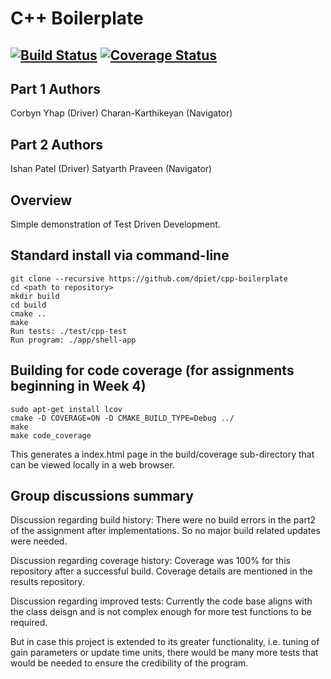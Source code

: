 # C++ Boilerplate
[![Build Status](https://travis-ci.org/Ip-umd/cpp-boilerplate.svg?branch=master)](https://travis-ci.org/Ip-umd/cpp-boilerplate)
[![Coverage Status](https://coveralls.io/repos/github/Ip-umd/cpp-boilerplate/badge.svg?branch=master)](https://coveralls.io/github/Ip-umd/cpp-boilerplate?branch=master)
---

## Part 1 Authors
Corbyn Yhap (Driver)
Charan-Karthikeyan (Navigator)

## Part 2 Authors
Ishan Patel (Driver)
Satyarth Praveen (Navigator)

## Overview

Simple demonstration of Test Driven Development.

## Standard install via command-line
```
git clone --recursive https://github.com/dpiet/cpp-boilerplate
cd <path to repository>
mkdir build
cd build
cmake ..
make
Run tests: ./test/cpp-test
Run program: ./app/shell-app
```

## Building for code coverage (for assignments beginning in Week 4)
```
sudo apt-get install lcov
cmake -D COVERAGE=ON -D CMAKE_BUILD_TYPE=Debug ../
make
make code_coverage
```
This generates a index.html page in the build/coverage sub-directory that can be viewed locally in a web browser.

## Group discussions summary
Discussion regarding build history:
There were no build errors in the part2 of the assignment after implementations.
So no major build related updates were needed.

Discussion regarding coverage history:
Coverage was 100% for this repository after a successful build. Coverage details are mentioned in the results repository.

Discussion regarding improved tests:
Currently the code base aligns with the class deisgn and is not complex enough for more test functions to be required.

But in case this project is extended to its greater functionality, i.e. tuning of gain parameters or update time units, 
there would be many more tests that would be needed to ensure the credibility of the program.

